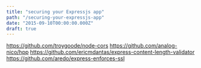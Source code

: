 ```yaml
---
title: "securing your Expressjs app"
path: "/securing-your-expressjs-app"
date: "2015-09-10T00:00:00.000Z"
draft: true
---
```


https://github.com/troygoode/node-cors
https://github.com/analog-nico/hpp
https://github.com/ericmdantas/express-content-length-validator
https://github.com/aredo/express-enforces-ssl
